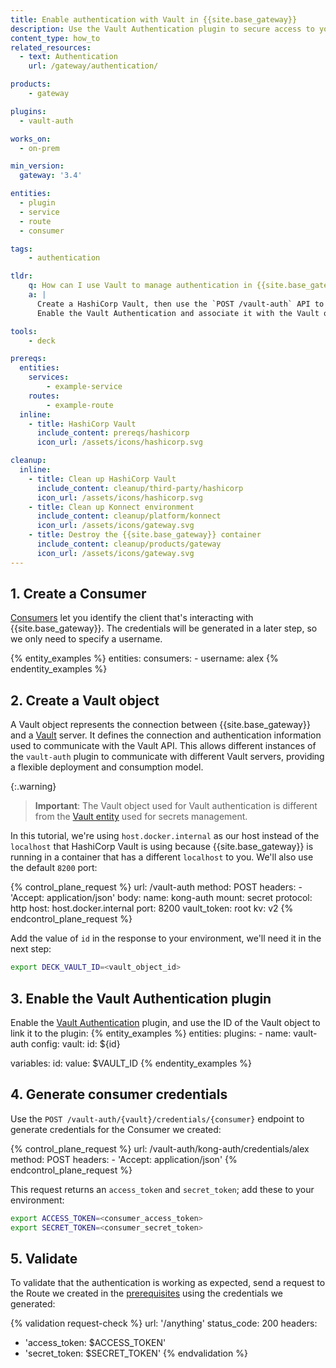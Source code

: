 ```yaml
---
title: Enable authentication with Vault in {{site.base_gateway}}
description: Use the Vault Authentication plugin to secure access to your {{site.base_gateway}} resources.
content_type: how_to
related_resources:
  - text: Authentication
    url: /gateway/authentication/

products:
    - gateway

plugins:
  - vault-auth

works_on:
  - on-prem

min_version:
  gateway: '3.4'

entities: 
  - plugin
  - service
  - route
  - consumer

tags:
    - authentication

tldr:
    q: How can I use Vault to manage authentication in {{site.base_gateway}}?
    a: |
      Create a HashiCorp Vault, then use the `POST /vault-auth` API to create a Vault object with your Vault configuration. 
      Enable the Vault Authentication and associate it with the Vault object. Create a Consumer and use the `POST /vault-auth/{vault}/credentials/{consumer}` API to generate credentials for the Consumer.

tools:
    - deck

prereqs:
  entities:
    services:
        - example-service
    routes:
        - example-route
  inline: 
    - title: HashiCorp Vault
      include_content: prereqs/hashicorp
      icon_url: /assets/icons/hashicorp.svg

cleanup:
  inline:
    - title: Clean up HashiCorp Vault
      include_content: cleanup/third-party/hashicorp
      icon_url: /assets/icons/hashicorp.svg
    - title: Clean up Konnect environment
      include_content: cleanup/platform/konnect
      icon_url: /assets/icons/gateway.svg
    - title: Destroy the {{site.base_gateway}} container
      include_content: cleanup/products/gateway
      icon_url: /assets/icons/gateway.svg
---
```


## 1. Create a Consumer

[Consumers](/gateway/entities/consumer/) let you identify the client that's interacting with {{site.base_gateway}}. The credentials will be generated in a later step, so we only need to specify a username.

{% entity_examples %}
entities:
  consumers:
    - username: alex
{% endentity_examples %}

## 2. Create a Vault object

A Vault object represents the connection between {{site.base_gateway}} and a [Vault](https://www.vaultproject.io/) server. It defines the connection and authentication information used to communicate with the Vault API. This allows different instances of the `vault-auth` plugin to communicate with different Vault servers, providing a flexible deployment and consumption model.

{:.warning}
> **Important**: The Vault object used for Vault authentication is different from the [Vault entity](/gateway/entities/vault/) used for secrets management.

In this tutorial, we're using `host.docker.internal` as our host instead of the `localhost` that HashiCorp Vault is using because {{site.base_gateway}} is running in a container that has a different `localhost` to you. We'll also use the default `8200` port:

<!--vale off-->
{% control_plane_request %}
url: /vault-auth
method: POST
headers:
    - 'Accept: application/json'
body:
  name: kong-auth
  mount: secret
  protocol: http
  host: host.docker.internal
  port: 8200
  vault_token: root
  kv: v2
{% endcontrol_plane_request %}
<!--vale on-->

Add the value of `id` in the response to your environment, we'll need it in the next step:
```sh
export DECK_VAULT_ID=<vault_object_id>
```

## 3. Enable the Vault Authentication plugin

Enable the [Vault Authentication](/plugins/vault-auth/) plugin, and use the ID of the Vault object to link it to the plugin:
{% entity_examples %}
entities:
  plugins:
    - name: vault-auth
      config:
        vault: 
          id: ${id}

variables:
  id:
    value: $VAULT_ID
{% endentity_examples %}

## 4. Generate consumer credentials

Use the `POST /vault-auth/{vault}/credentials/{consumer}` endpoint to generate credentials for the Consumer we created:
<!--vale off-->
{% control_plane_request %}
url: /vault-auth/kong-auth/credentials/alex
method: POST
headers:
    - 'Accept: application/json'
{% endcontrol_plane_request %}
<!--vale on-->

This request returns an `access_token` and `secret_token`; add these to your environment:
```sh
export ACCESS_TOKEN=<consumer_access_token>
export SECRET_TOKEN=<consumer_secret_token>
```

## 5. Validate

To validate that the authentication is working as expected, send a request to the Route we created in the [prerequisites](#pre-configured-entities) using the credentials we generated:
<!--vale off-->
{% validation request-check %}
url: '/anything'
status_code: 200
headers:
  - 'access_token: $ACCESS_TOKEN'
  - 'secret_token: $SECRET_TOKEN'
{% endvalidation %}
<!--vale on-->